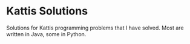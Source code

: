 # Kattis Solutions
Solutions for Kattis programming problems that I have solved. Most are written in Java, some in Python.
